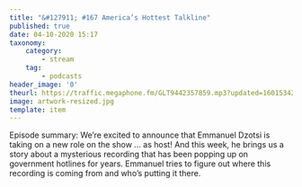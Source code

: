 ```yaml
---
title: "&#127911; #167 America’s Hottest Talkline"
published: true
date: 04-10-2020 15:17
taxonomy:
    category:
        - stream
    tag:
        - podcasts
header_image: '0'
theurl: https://traffic.megaphone.fm/GLT9442357859.mp3?updated=1601534275
image: artwork-resized.jpg
template: item
--- 
```

Episode summary: We’re excited to announce that Emmanuel Dzotsi is taking on a new role on the show … as host! And this week, he brings us a story about a mysterious recording that has been popping up on government hotlines for years. Emmanuel tries to figure out where this recording is coming from and who’s putting it there.
